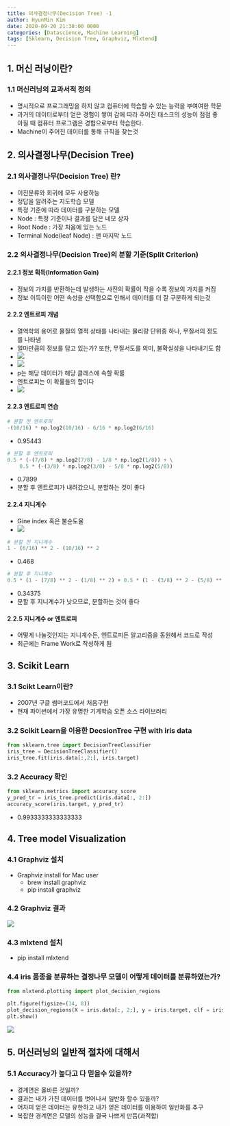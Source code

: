 ```yaml
---
title: 의사결정나무(Decision Tree) -1
author: HyunMin Kim
date: 2020-09-20 21:30:00 0000
categories: [Datascience, Machine Learning]
tags: [Sklearn, Decision Tree, Graphviz, Mlxtend]
---
```



## 1. 머신 러닝이란?
### 1.1 머신러닝의 교과서적 정의
- 명시적으로 프로그래밍을 하지 않고 컴퓨터에 학습할 수 있는 능력을 부여여한 학문
- 과거의 데이터로부터 얻은 경험이 쌓여 감에 따라 주어진 태스크의 성능이 점점 좋아질 때 컴퓨터 프로그램은 경험으로부터 학습한다.
- Machine이 주어진 데이터를 통해 규칙을 찾는것

## 2. 의사결정나무(Decision Tree)
### 2.1 의사결정나무(Decision Tree) 란?
- 이진분류와 회귀에 모두 사용하능
- 정답을 알려주는 지도학습 모델 
- 특정 기준에 따라 데이터를 구분하는 모델
- Node : 특정 기준이나 결과를 담은 네모 상자 
- Root Node : 가장 처음에 있는 노드
- Terminal Node(leaf Node) : 맨 마지막 노드

### 2.2 의사결정나무(Decision Tree)의 분할 기준(Split Criterion)
#### 2.2.1 정보 획득(Information Gain)
- 정보의 가치를 반환하는데 발생하는 사전의 확률이 작을 수록 정보의 가치를 커짐
- 정보 이득이란 어떤 속성을 선택함으로 인해서 데이터를 더 잘 구분하게 되는것

#### 2.2.2 엔트로피 개념
- 열역학의 용어로 물질의 열적 상태를 나타내는 물리량 단위중 하나, 무질서의 정도를 나타냄
- 얼마만큼의 정보를 담고 있는가? 또한, 무질서도를 의미, 불확실성을 나타내기도 함
- <img src = 'https://latex.codecogs.com/gif.latex?-p_ilog2p_i'>
- <img src = 'https://user-images.githubusercontent.com/60168331/93713044-8139c580-fb94-11ea-9818-5b769009c3ac.png'>
- p는 해당 데이터가 해당 클래스에 속할 확률
- 엔트로피는 이 확률들의 합이다
- <img src = 'https://latex.codecogs.com/gif.latex?\textup{Entroyp}&space;=&space;\sum_{k=1}^{m}&space;-p_ilog2p_i'>

#### 2.2.3 엔트로피 연습
```python
# 분할 전 엔트로피
-(10/16) * np.log2(10/16) - 6/16 * np.log2(6/16)
```
- 0.95443

```python
# 분할 후 엔트로피
0.5 * (-(7/8) * np.log2(7/8) - 1/8 * np.log2(1/8)) + \
    0.5 * (-(3/8) * np.log2(3/8) - 5/8 * np.log2(5/8))
```
- 0.7899
- 분할 후 엔트로피가 내려갔으니, 분할하는 것이 좋다

#### 2.2.4 지니계수
- Gine index 혹은 불순도율
- <img src = 'https://latex.codecogs.com/gif.latex?\textup{Gini}&space;=&space;\sum_{k=1}^{d}R_i\left&space;\{&space;1&space;-&space;\sum_{m}^{k=1}p^2_i_k&space;\right&space;\}'>
```python
# 분할 전 지니계수
1 - (6/16) ** 2 - (10/16) ** 2
```
- 0.468
```python
# 분할 후 지니계수
0.5 * (1 - (7/8) ** 2 - (1/8) ** 2) + 0.5 * (1 - (3/8) ** 2 - (5/8) ** 2)
```
- 0.34375
- 분할 후 지니계수가 낮으므로, 분할하는 것이 좋다

#### 2.2.5 지니계수 or 엔트로피

- 어떻게 나눌것인지는 지니계수든, 엔트로피든 알고리즘을 동원해서 코드로 작성
- 최근에는 Frame Work로 작성하게 됨

## 3. Scikit Learn
### 3.1 Scikt Learn이란?
- 2007년 구글 썸머코드에서 처음구현
- 현재 파이썬에서 가장 유명한 기계학습 오픈 소스 라이브러리

### 3.2 Scikit Learn을 이용한 DecsionTree 구현 with iris data
```python
from sklearn.tree import DecisionTreeClassifier
iris_tree = DecisionTreeClassifier()
iris_tree.fit(iris.data[:,2:], iris.target)
```

### 3.2 Accuracy 확인
```python
from sklearn.metrics import accuracy_score
y_pred_tr = iris_tree.predict(iris.data[:, 2:])
accuracy_score(iris.target, y_pred_tr)
```
- 0.9933333333333333

## 4. Tree model Visualization 
### 4.1 Graphviz 설치
- Graphviz install for Mac user
  - brew install graphviz
  - pip install graphviz

### 4.2 Graphviz 결과
<img src = 'https://user-images.githubusercontent.com/60168331/93713101-d675d700-fb94-11ea-8ece-ad8316f717df.png'>

### 4.3 mlxtend 설치
- pip install mlxtend

### 4.4 iris 품종을 분류하는 결정나무 모델이 어떻게 데이터를 분류하였는가?
```python
from mlxtend.plotting import plot_decision_regions

plt.figure(figsize=(14, 8))
plot_decision_regions(X = iris.data[:, 2:], y = iris.target, clf = iris_tree, legend= 2)
plt.show()
```
<img src = 'https://user-images.githubusercontent.com/60168331/93713048-826af280-fb94-11ea-88ed-266090e05050.png'>

## 5. 머신러닝의 일반적 절차에 대해서
### 5.1 Accuracy가 높다고 다 믿을수 있을까?
- 경계면은 올바른 것일까?
- 결과는 내가 가진 데이터를 벗어나서 일반화 할수 있을까?
- 어차피 얻은 데이터는 유한하고 내가 얻은 데이터를 이용하여 일반화를 추구
- 복잡한 경계면은 모델의 성능을 결국 나쁘게 만듬(과적합)